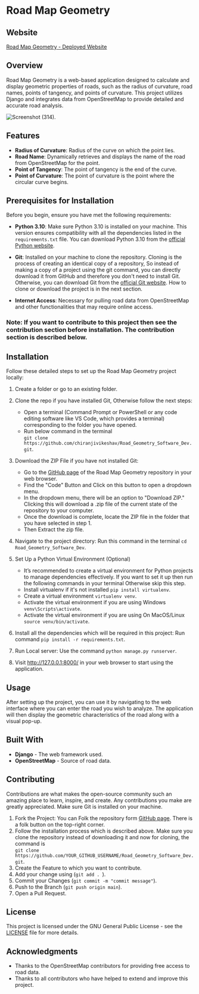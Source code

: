 # Road Map Geometry
## Website 
[Road Map Geometry - Deployed Website](https://road-geometry-software-dev.onrender.com/)
## Overview
Road Map Geometry is a web-based application designed to calculate and display geometric properties of roads, such as the radius of curvature, road names, points of tangency, and points of curvature. This project utilizes Django and integrates data from OpenStreetMap to provide detailed and accurate road analysis.

![Screenshot (314)](https://github.com/chiranjivikeshav/Road_Geometry_Software_Dev/assets/117706982/dfe47a47-b696-4bcb-9db0-9160af0c1ba3).

## Features
- **Radius of Curvature**:   Radius of the curve on which the point lies.
- **Road Name**:   Dynamically retrieves and displays the name of the road from OpenStreetMap for the point.
- **Point of Tangency**:   The point of tangency is the end of the curve. 
- **Point of Curvature**:   The point of curvature is the point where the circular curve begins.

## Prerequisites for Installation

Before you begin, ensure you have met the following requirements:

- **Python 3.10**: Make sure Python 3.10 is installed on your machine. This version ensures compatibility with all the dependencies listed in the `requirements.txt` file. You can download Python 3.10 from the [official Python website](https://www.python.org/downloads/release/python-3100/).
- **Git**: Installed on your machine to clone the repository. Cloning is the process of creating an identical copy of a repository, So instead of making a copy of a project using the git command, you can directly download it from GitHub and therefore you don't need to install Git. Otherwise, you can download Git from the [official Git website](https://git-scm.com/downloads).
How to clone or download the project is in the next section.
  
- **Internet Access**: Necessary for pulling road data from OpenStreetMap and other functionalities that may require online access.
### Note: If you want to contribute to this project then see the contribution section before installation. The contribution section is described below.
## Installation
Follow these detailed steps to set up the Road Map Geometry project locally:
1. Create a folder or go to an existing folder.
2. Clone the repo if you have installed Git, Otherwise follow the next steps:
   - Open a terminal (Command Prompt or PowerShell or any code editing software like VS Code, which provides a terminal) 
    corresponding to the folder you have opened.
   - Run below command in the terminal<br>
     `git clone https://github.com/chiranjivikeshav/Road_Geometry_Software_Dev.git`.
3. Download the ZIP File if you have not installed Git: 
   - Go to the [GitHub page](https://github.com/chiranjivikeshav/Road_Geometry_Software_Dev) of the Road Map Geometry 
     repository in your web browser.
   - Find the "Code" Button and Click on this button to open a dropdown menu.
   - In the dropdown menu, there will be an option to "Download ZIP." Clicking this will download a .zip file of the current 
     state of the repository to your computer.
   - Once the download is complete, locate the ZIP file in the folder that you have selected in step 1.
   - Then Extract the zip file.
  
4. Navigate to the project directory: Run this command in the terminal `cd Road_Geometry_Software_Dev`.
5. Set Up a Python Virtual Environment (Optional)
   - It’s recommended to create a virtual environment for Python projects to manage dependencies effectively. If you want to 
     set it up then run the following commands in your terminal Otherwise skip this step.
   - Install virtualenv if it's not installed `pip install virtualenv`.
   - Create a virtual environment `virtualenv venv`.
   - Activate the virtual environment if you are using Windows `venv\Scripts\activate`.
   - Activate the virtual environment if you are using On MacOS/Linux `source venv/bin/activate`.

3. Install all the dependencies which will be required in this project: Run command `pip install -r requirements.txt`.

4. Run Local server: Use the command `python manage.py runserver`.

6. Visit http://127.0.0.1:8000/ in your web browser to start using the application.
## Usage
After setting up the project, you can use it by navigating to the web interface where you can enter the road you wish to analyze. The application will then display the geometric characteristics of the road along with a visual pop-up.
## Built With
- **Django** - The web framework used.
- **OpenStreetMap** - Source of road data.
  
## Contributing
Contributions are what makes the open-source community such an amazing place to learn, inspire, and create. Any contributions you make are greatly appreciated. Make sure Git is installed on your machine. 

1. Fork the Project: You can Folk the repository form [GitHub page](https://github.com/chiranjivikeshav/Road_Geometry_Software_Dev). There is a folk button on the top-right corner.
2. Follow the installation process which is described above. Make sure you clone the repository instead of downloading it and 
now for cloning, the command is <br>
`git clone https://github.com/YOUR_GITHUB_USERNAME/Road_Geometry_Software_Dev.git`.
4. Create the Feature to which you want to contribute.
5. Add your change using (`git add . `).
6. Commit your Changes (`git commit -m "commit message"`).
7. Push to the Branch (`git push origin main`).
8. Open a Pull Request.
## License
This project is licensed under the GNU General Public License - see the [LICENSE](https://github.com/chiranjivikeshav/Road_Geometry_Software_Dev/blob/main/LICENSE) file for more details.

## Acknowledgments
- Thanks to the OpenStreetMap contributors for providing free access to road data.
- Thanks to all contributors who have helped to extend and improve this project.
